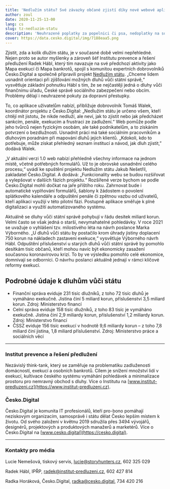 ```yaml
---
title: 'Nedlužím státu? Své závazky občané zjistí díky nové webové aplikaci'
author: zoul
date: 2020-11-25-13-00
lang: cs
slug: tz-nedluzim-statu
description: 'Neuhrazené poplatky za popelnici či psa, nedoplatky na sociálním pojištění, pokuty za dopravní přestupky či nedoplatky na daních – to jsou časté dluhy, které stát vymáhá. Ačkoli mají instituce povinnost dlužníka o existenci závazku vyrozumět, ten o něm velmi často neví a dluh tak narůstá i několik let. 22 miliard evidují jako dlužnou částku Ministerstvo financí a MPSV. V té nejsou zahrnuty miliardové dluhy občanů na zdravotním pojištění. S pomocí nové webové stránky Nedlužím státu si občané mohou ověřit, zda nějaké závazky nemají.'
cover: https://data.cesko.digital/img/7188eaa5.png
---
```


Zjistit, zda a kolik dlužím státu, je v současné době velmi nepřehledné. Nejen proto se autor myšlenky a zároveň šéf Institutu prevence a řešení předlužení Radek Hábl, který tím navazuje na své předchozí aktivity jako Mapa exekucí či Mapa bankrotů, spojil s komunitou expertních dobrovolníků Česko.Digital a společně připravili projekt [Nedlužím státu](https://nedluzimstatu.cz). „Chceme lidem usnadnit orientaci při zjišťování možných dluhů vůči státní správě,“ vysvětluje základní pohnutku Hábl s tím, že se nejčastěji jedná o dluhy vůči finančnímu úřadu, České správě sociálního zabezpečení nebo obcím. Problémy dělají i neuhrazené pokuty za dopravní přestupky.

To, co aplikace uživatelům nabízí, přibližuje dobrovolník Tomáš Walek, koordinátor projektu z Česko.Digital: „Nedlužím státu je určeno všem, kteří chtějí mít jistotu, že nikde nedluží, ale neví, jak to zjistit nebo jak předcházet sankcím, penále, exekucím a frustraci ze zadlužení.“ Web pomůže podle jeho tvůrců nejen fyzickým osobám, ale také podnikatelům, a to získáním potvrzení o bezdlužnosti. Usnadnit práci má také sociálním pracovníkům a dluhovým poradnám při mapování dluhů jejich klientů. „Kdokoli, kdo to potřebuje, může získat přehledný seznam institucí a návod, jak dluh zjistit,” dodává Walek.

„V aktuální verzi 1.0 web nabízí přehledně všechny informace na jednom místě, včetně potřebných formulářů. Už to je obrovské usnadnění celého procesu,“ uvádí ke spuštění projektu Nedlužím státu Jakub Nešetřil, zakladatel Česko.Digital. A dodává: „Funkcionality webu se budou rozšiřovat a vylepšovat v dalších fázích projektu.“ Rozšířené verze bychom se podle Česko.Digital mohli dočkat na jaře příštího roku. Zahrnovat bude i automatické vyplňování formulářů, šablony k žádostem o povolení splátkového kalendáře a odpuštění penále či zpětnou vazbu od uživatelů, kteří aplikaci využijí v této pilotní fázi. Postupně aplikace směřuje k plné digitalizaci a využití automatizovaného systému.

Aktuálně se dluhy vůči státní správě pohybují v řádu desítek miliard korun. Velmi často se však jedná o starší, nevymahatelné pohledávky. V roce 2021 se uvažuje o vyhlášení tzv. milostivého léta na návrh poslance Marka Výborného. „U dluhů vůči státu by postačilo krom úhrady jistiny doplacení 750 korun na nákladech zastavení exekuce,“ vysvětluje Výborného návrh Hábl. Odpuštění příslušenství u starých dluhů vůči státní správě by pomohlo desítkám tisíc občanů, kteří mohou navíc být ekonomicky zasažení současnou koronavirovou krizí. To by ve výsledku pomohlo celé ekonomice, domnívají se odborníci. O návrhu poslanci aktuálně jednají v rámci klíčové reformy exekucí.

## Podrobné údaje k dluhům vůči státu

* Finanční správa eviduje 231 tisíc dlužníků, z toho 72 tisíc dluhů je vymáháno exekučně. Jistina činí 5 miliard korun, příslušenství 3,5 miliard korun. Zdroj: Ministerstvo financí
* Celní správa eviduje 158 tisíc dlužníků, z toho 83 tisíc je vymáháno exekučně. Jistina činí 2,9 miliardy korun, příslušenství 1,2 miliardy korun. Zdroj: Ministerstvo financí
* ČSSZ eviduje 156 tisíc exekucí v hodnotě 9,6 miliardy korun – z toho 7,8 miliard činí jistina, 1,8 miliard příslušenství. Zdroj: Ministerstvo práce a sociálních věcí

---

### Institut prevence a řešení předlužení

Nezávislý think-tank, který se zaměřuje na problematiku zadluženosti domácností, exekucí a osobních bankrotů. Cílem je snížení množství lidí v exekucí, kultivace českého systému vymáhání pohledávek a minimalizace prostoru pro nemravný obchod s dluhy. Více o Institutu na [www.institut-predluzeni.cz](https://www.institut-predluzeni.cz).

### Česko.Digital

Česko.Digital je komunita IT profesionálů, kteří pro-bono pomáhají neziskovým organizacím, samosprávě i státu dělat Česko lepším místem k životu. Od svého založení v květnu 2019 sdružila přes 3494 vývojářů, designérů, projektových a produktových manažerů a marketérů. Více o Česko.Digital na [www.cesko.digital](https://cesko.digital).

---

### Kontakty pro média

Lucie Nemešová, tiskový servis, <lucie@storyhunters.cz>, 602 325 029

Radek Hábl, IPŘP, <radek@institut-predluzeni.cz>, 602 427 814

Radka Horáková, Česko.Digital, <radka@cesko.digital>, 734 420 216



